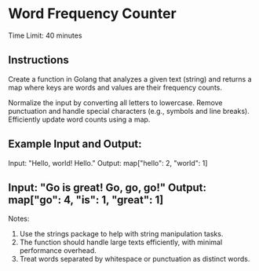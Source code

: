 # Word Frequency Counter

Time Limit: 40 minutes

## Instructions

Create a function in Golang that analyzes a given text (string) and returns a
map where keys are words and values are their frequency counts.

Normalize the input by converting all letters to lowercase.
Remove punctuation and handle special characters (e.g., symbols and line breaks).
Efficiently update word counts using a map.

Example Input and Output:
---
Input: "Hello, world! Hello."
Output: map["hello": 2, "world": 1]

Input: "Go is great! Go, go, go!"
Output: map["go": 4, "is": 1, "great": 1]
---

Notes:
1) Use the strings package to help with string manipulation tasks.
2) The function should handle large texts efficiently, with minimal performance overhead.
3) Treat words separated by whitespace or punctuation as distinct words.
